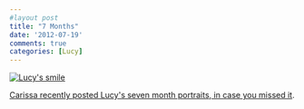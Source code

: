 ```yaml
---
#layout post
title: "7 Months"
date: '2012-07-19'
comments: true
categories: [Lucy]
---
```


[![Lucy's smile](http://farm8.staticflickr.com/7122/7590991054_cde1a5c751_z.jpg)](http://www.flickr.com/photos/carissabyers/7590991054/)

[Carissa recently posted Lucy's seven month portraits, in case you missed it](http://carissabyers.blogspot.com/2012/07/lucy-seven-months.html).